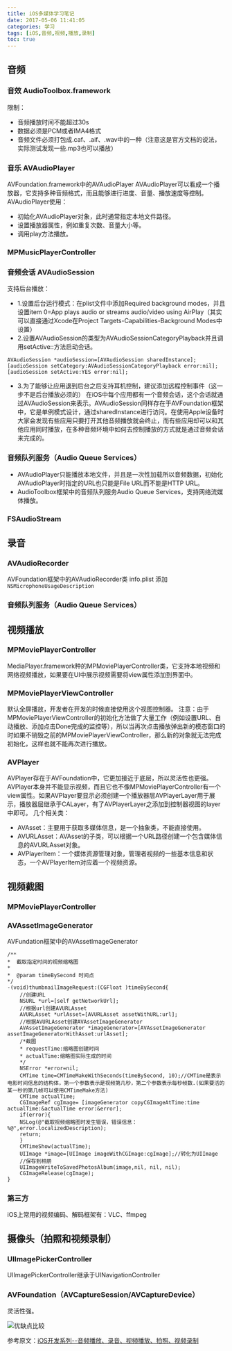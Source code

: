 ```yaml
---
title: iOS多媒体学习笔记
date: 2017-05-06 11:41:05
categories: 学习
tags: [iOS,音频,视频,播放,录制]
toc: true
---
```


## 音频
### 音效 AudioToolbox.framework
限制：
* 音频播放时间不能超过30s
* 数据必须是PCM或者IMA4格式
* 音频文件必须打包成.caf、.aif、.wav中的一种（注意这是官方文档的说法，实际测试发现一些.mp3也可以播放）
<!--more-->

### 音乐 AVAudioPlayer
AVFoundation.framework中的AVAudioPlayer
AVAudioPlayer可以看成一个播放器，它支持多种音频格式，而且能够进行进度、音量、播放速度等控制。
AVAudioPlayer使用：
* 初始化AVAudioPlayer对象，此时通常指定本地文件路径。
* 设置播放器属性，例如重复次数、音量大小等。
* 调用play方法播放。

### MPMusicPlayerController

### 音频会话 AVAudioSession
支持后台播放：
* 1.设置后台运行模式：在plist文件中添加Required background modes，并且设置item 0=App plays audio or streams audio/video using AirPlay（其实可以直接通过Xcode在Project Targets-Capabilities-Background Modes中设置）
* 2.设置AVAudioSession的类型为AVAudioSessionCategoryPlayback并且调用setActive::方法启动会话。
```
AVAudioSession *audioSession=[AVAudioSession sharedInstance];
[audioSession setCategory:AVAudioSessionCategoryPlayback error:nil];
[audioSession setActive:YES error:nil];
```

* 3.为了能够让应用退到后台之后支持耳机控制，建议添加远程控制事件（这一步不是后台播放必须的）
在iOS中每个应用都有一个音频会话，这个会话就通过AVAudioSession来表示。AVAudioSession同样存在于AVFoundation框架中，它是单例模式设计，通过sharedInstance进行访问。在使用Apple设备时大家会发现有些应用只要打开其他音频播放就会终止，而有些应用却可以和其他应用同时播放，在多种音频环境中如何去控制播放的方式就是通过音频会话来完成的。

### 音频队列服务（Audio Queue Services）
* AVAudioPlayer只能播放本地文件，并且是一次性加载所以音频数据，初始化AVAudioPlayer时指定的URL也只能是File URL而不能是HTTP URL。
* AudioToolbox框架中的音频队列服务Audio Queue Services，支持网络流媒体播放。

### FSAudioStream

## 录音
### AVAudioRecorder
AVFoundation框架中的AVAudioRecorder类
info.plist 添加 `NSMicrophoneUsageDescription`
### 音频队列服务（Audio Queue Services）

## 视频播放
### MPMoviePlayerController
MediaPlayer.framework种的MPMoviePlayerController类，它支持本地视频和网络视频播放，如果要在UI中展示视频需要将view属性添加到界面中。

### MPMoviePlayerViewController
默认全屏播放，开发者在开发的时候直接使用这个视图控制器。
注意：由于MPMoviePlayerViewController的初始化方法做了大量工作（例如设置URL、自动播放、添加点击Done完成的监控等），所以当再次点击播放弹出新的模态窗口的时如果不销毁之前的MPMoviePlayerViewController，那么新的对象就无法完成初始化，这样也就不能再次进行播放。

### AVPlayer
AVPlayer存在于AVFoundation中，它更加接近于底层，所以灵活性也更强。
AVPlayer本身并不能显示视频，而且它也不像MPMoviePlayerController有一个view属性。如果AVPlayer要显示必须创建一个播放器层AVPlayerLayer用于展示，播放器层继承于CALayer，有了AVPlayerLayer之添加到控制器视图的layer中即可。
几个相关类：
* AVAsset：主要用于获取多媒体信息，是一个抽象类，不能直接使用。
* AVURLAsset：AVAsset的子类，可以根据一个URL路径创建一个包含媒体信息的AVURLAsset对象。
* AVPlayerItem：一个媒体资源管理对象，管理者视频的一些基本信息和状态，一个AVPlayerItem对应着一个视频资源。

## 视频截图
### MPMoviePlayerController
### AVAssetImageGenerator
AVFundation框架中的AVAssetImageGenerator
```
/**
*  截取指定时间的视频缩略图
*
*  @param timeBySecond 时间点
*/
-(void)thumbnailImageRequest:(CGFloat )timeBySecond{
    //创建URL
    NSURL *url=[self getNetworkUrl];
    //根据url创建AVURLAsset
    AVURLAsset *urlAsset=[AVURLAsset assetWithURL:url];
    //根据AVURLAsset创建AVAssetImageGenerator
    AVAssetImageGenerator *imageGenerator=[AVAssetImageGenerator assetImageGeneratorWithAsset:urlAsset];
    /*截图
    * requestTime:缩略图创建时间
    * actualTime:缩略图实际生成的时间
    */
    NSError *error=nil;
    CMTime time=CMTimeMakeWithSeconds(timeBySecond, 10);//CMTime是表示电影时间信息的结构体，第一个参数表示是视频第几秒，第二个参数表示每秒帧数.(如果要活的某一秒的第几帧可以使用CMTimeMake方法)
    CMTime actualTime;
    CGImageRef cgImage= [imageGenerator copyCGImageAtTime:time actualTime:&actualTime error:&error];
    if(error){
    NSLog(@"截取视频缩略图时发生错误，错误信息：%@",error.localizedDescription);
    return;
    }
    CMTimeShow(actualTime);
    UIImage *image=[UIImage imageWithCGImage:cgImage];//转化为UIImage
    //保存到相册
    UIImageWriteToSavedPhotosAlbum(image,nil, nil, nil);
    CGImageRelease(cgImage);
}
```
### 第三方
iOS上常用的视频编码、解码框架有：VLC、ffmpeg

## 摄像头（拍照和视频录制）
### UIImagePickerController
UIImagePickerController继承于UINavigationController

### AVFoundation（AVCaptureSession/AVCaptureDevice）
灵活性强。

![优缺点比较](/assets/20170506_media/media.png)

参考原文：[iOS开发系列--音频播放、录音、视频播放、拍照、视频录制](http://www.cnblogs.com/kenshincui/p/4186022.html)
